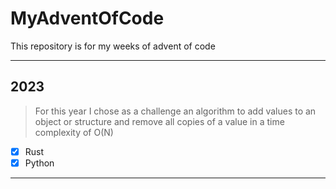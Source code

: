 # MyAdventOfCode

This repository is for my weeks of advent of code

----

## 2023

  >For this year I chose as a challenge an algorithm to add values ​​to an object or structure and remove all copies of a value in a time complexity of O(N)
  
  - [x] Rust
  - [x] Python

---  
